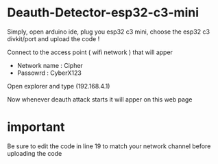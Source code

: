 # Deauth-Detector-esp32-c3-mini

Simply, open arduino ide, plug you esp32 c3 mini, choose the esp32 c3 divkit/port and upload the code !

Connect to the access point ( wifi network ) that will apper
- Network name : Cipher
- Passowrd : CyberX123

Open explorer and type (192.168.4.1)

Now whenever deauth attack starts it will apper on this web page

# important 

Be sure to edit the code in line 19 to match your network channel before uploading the code
